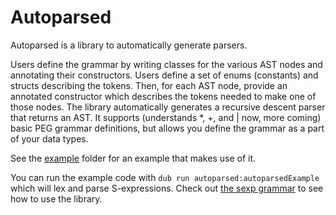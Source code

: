 # Autoparsed

Autoparsed is a library to automatically generate parsers.

Users define the grammar by writing classes for the various AST nodes and annotating their constructors.  Users define a set of enums (constants) and structs describing the tokens.  Then, for each AST node, provide an annotated constructor which describes the tokens needed to make one of those nodes.  The library automatically generates a recursive descent parser that returns an AST.  It supports (understands *, +, and | now, more coming) basic PEG grammar definitions, but allows you define the grammar as a part of your data types.

See the [example](example/) folder for an example that makes use of it.  

You can run the example code with `dub run autoparsed:autoparsedExample` which will lex and parse S-expressions.  Check out [the sexp grammar](example/sexpGrammar.d) to see how to use the library.
